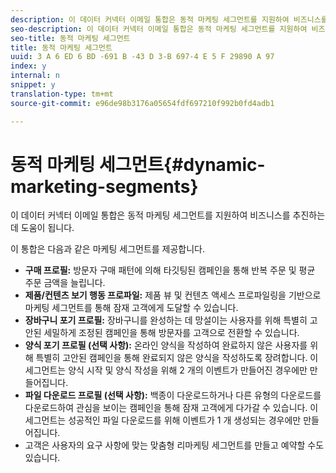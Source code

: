 ```yaml
---
description: 이 데이터 커넥터 이메일 통합은 동적 마케팅 세그먼트를 지원하여 비즈니스를 추진하는 데 도움이 됩니다.
seo-description: 이 데이터 커넥터 이메일 통합은 동적 마케팅 세그먼트를 지원하여 비즈니스를 추진하는 데 도움이 됩니다.
seo-title: 동적 마케팅 세그먼트
title: 동적 마케팅 세그먼트
uuid: 3 A 6 ED 6 BD -691 B -43 D 3-B 697-4 E 5 F 29890 A 97
index: y
internal: n
snippet: y
translation-type: tm+mt
source-git-commit: e96de98b3176a05654fdf697210f992b0fd4adb1

---
```



# 동적 마케팅 세그먼트{#dynamic-marketing-segments}

이 데이터 커넥터 이메일 통합은 동적 마케팅 세그먼트를 지원하여 비즈니스를 추진하는 데 도움이 됩니다.

이 통합은 다음과 같은 마케팅 세그먼트를 제공합니다.

* **구매 프로필:** 방문자 구매 패턴에 의해 타깃팅된 캠페인을 통해 반복 주문 및 평균 주문 금액을 늘립니다.
* **제품/컨텐츠 보기 행동 프로파일:** 제품 뷰 및 컨텐츠 액세스 프로파일링을 기반으로 마케팅 세그먼트를 통해 잠재 고객에게 도달할 수 있습니다.
* **장바구니 포기 프로필:** 장바구니를 완성하는 데 망설이는 사용자를 위해 특별히 고안된 세밀하게 조정된 캠페인을 통해 방문자를 고객으로 전환할 수 있습니다.
* **양식 포기 프로필 (선택 사항):** 온라인 양식을 작성하여 완료하지 않은 사용자를 위해 특별히 고안된 캠페인을 통해 완료되지 않은 양식을 작성하도록 장려합니다. 이 세그먼트는 양식 시작 및 양식 작성을 위해 2 개의 이벤트가 만들어진 경우에만 만들어집니다.
* **파일 다운로드 프로필 (선택 사항):** 백종이 다운로드하거나 다른 유형의 다운로드를 다운로드하여 관심을 보이는 캠페인을 통해 잠재 고객에게 다가갈 수 있습니다. 이 세그먼트는 성공적인 파일 다운로드를 위해 이벤트가 1 개 생성되는 경우에만 만들어집니다.
* 고객은 사용자의 요구 사항에 맞는 맞춤형 리마케팅 세그먼트를 만들고 예약할 수도 있습니다.

